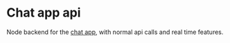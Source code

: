 # Chat app api

Node backend for the [chat app](https://github.com/fergomap/chat-app-api), with normal api calls and real time features.
